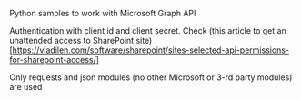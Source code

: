 Python samples to work with Microsoft Graph API

Authentication with client id and client secret. Check (this article to get an unattended access to SharePoint site)[https://vladilen.com/software/sharepoint/sites-selected-api-permissions-for-sharepoint-access/]

Only requests and json modules (no other Microsoft or 3-rd party modules) are used

